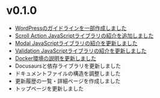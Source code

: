 # v0.1.0

- [WordPressのガイドラインを一部作成しました](/docs/wordpress)
- [Scroll Action JavaScriptライブラリの紹介を追加しました](/docs/javascript/scroll)
- [Modal JavaScriptライブラリの紹介を更新しました](/docs/javascript/modal)
- [Validation JavaScriptライブラリの紹介を更新しました](/docs/javascript/validation)
- [Docker環境の説明を更新しました](/docs/env/docker)
- Docusaursと依存ライブラリを更新しました
- ドキュメントファイルの構造を調整しました
- 更新履歴の一覧・詳細ページを作成しました
- トップページを更新しました

<!-- truncate -->
